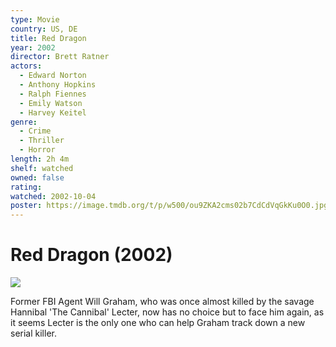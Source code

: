 ```yaml
---
type: Movie
country: US, DE
title: Red Dragon
year: 2002
director: Brett Ratner
actors:
  - Edward Norton
  - Anthony Hopkins
  - Ralph Fiennes
  - Emily Watson
  - Harvey Keitel
genre:
  - Crime
  - Thriller
  - Horror
length: 2h 4m
shelf: watched
owned: false
rating:
watched: 2002-10-04
poster: https://image.tmdb.org/t/p/w500/ou9ZKA2cms02b7CdCdVqGkKu0O0.jpg
---
```


# Red Dragon (2002)

![](https://image.tmdb.org/t/p/w500/ou9ZKA2cms02b7CdCdVqGkKu0O0.jpg)

Former FBI Agent Will Graham, who was once almost killed by the savage Hannibal 'The Cannibal' Lecter, now has no choice but to face him again, as it seems Lecter is the only one who can help Graham track down a new serial killer.